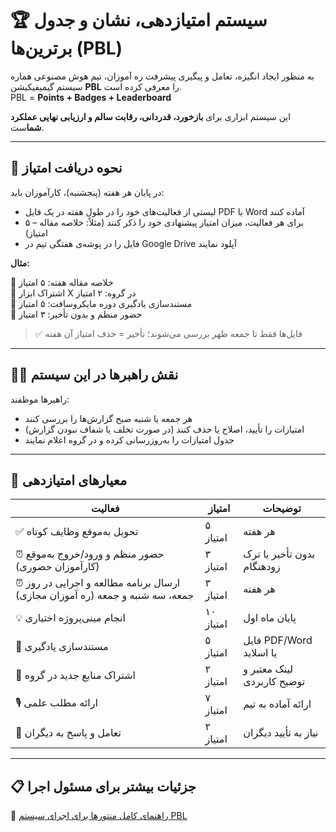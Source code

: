 # 🏆 سیستم امتیازدهی، نشان‌ و جدول برترین‌ها (PBL)

به منظور ایجاد انگیزه، تعامل و پیگیری پیشرفت ره آموزان، تیم هوش مصنوعی هماره سیستم گیمیفیکیشن **PBL** را معرفی کرده است.  
PBL = **Points + Badges + Leaderboard**

این سیستم ابزاری برای **بازخورد، قدردانی، رقابت سالم و ارزیابی نهایی عملکرد شما**ست.

---

## 📌 نحوه دریافت امتیاز

در پایان هر هفته (پنجشنبه)، کارآموزان باید:

- لیستی از فعالیت‌های خود را در طول هفته در یک فایل PDF یا Word آماده کنند  
- برای هر فعالیت، میزان امتیاز پیشنهادی خود را ذکر کنند (مثلاً: خلاصه مقاله – ۵ امتیاز)  
- فایل را در پوشه‌ی هفتگی تیم در Google Drive آپلود نمایند  

**مثال:**

🔹 خلاصه مقاله هفته: ۵ امتیاز  
🔹 اشتراک ابزار X در گروه: ۲ امتیاز  
🔹 مستندسازی یادگیری دوره مایکروسافت: ۵ امتیاز  
🔹 حضور منظم و بدون تأخیر: ۳ امتیاز

> ✅ فایل‌ها فقط تا جمعه ظهر بررسی می‌شوند؛ تأخیر = حذف امتیاز آن هفته

---

## 👨‍🏫 نقش راهبرها در این سیستم

راهبرها موظفند:

- هر جمعه یا شنبه صبح گزارش‌ها را بررسی کنند  
- امتیازات را تأیید، اصلاح یا حذف کنند (در صورت تخلف یا شفاف نبودن گزارش)  
- جدول امتیازات را به‌روزرسانی کرده و در گروه اعلام نمایند  

---

## 🎯 معیارهای امتیازدهی 

| فعالیت | امتیاز | توضیحات |
|--------|--------|---------|
| ✅ تحویل به‌موقع وظایف کوتاه | ۵ امتیاز | هر هفته |
| ⏰ حضور منظم و ورود/خروج به‌موقع (کارآموزان حضوری) | ۳ امتیاز | بدون تأخیر یا ترک زودهنگام |
| ⏰ ارسال برنامه مطالعه و اجرایی در روز جمعه، سه شنبه و جمعه (ره آموزان مجازی) | ۳ امتیاز | هر هفته |
| 💡 انجام مینی‌پروژه اختیاری | ۱۰ امتیاز | پایان ماه اول |
| 📝 مستندسازی یادگیری | ۵ امتیاز | فایل PDF/Word یا اسلاید |
| 📣 اشتراک منابع جدید در گروه | ۲ امتیاز | لینک معتبر و توضیح کاربردی |
| 🎙 ارائه مطلب علمی | ۷ امتیاز | ارائه آماده به تیم |
| 🤝 تعامل و پاسخ به دیگران | ۲ امتیاز | نیاز به تأیید دیگران |

---

## 📋 جزئیات بیشتر برای مسئول اجرا

🔗 [راهنمای کامل منتورها برای اجرای سیستم PBL](./PBL_Mentor_Guide.md)
